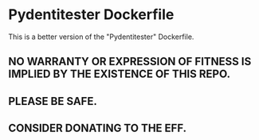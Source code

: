# Pydentitester Dockerfile

This is a better version of the "Pydentitester" Dockerfile.

## NO WARRANTY OR EXPRESSION OF FITNESS IS IMPLIED BY THE EXISTENCE OF THIS REPO.
## PLEASE BE SAFE.
## CONSIDER DONATING TO THE EFF.